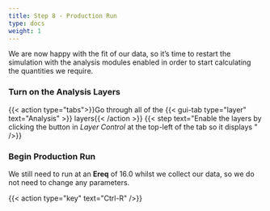 ```yaml
---
title: Step 8 - Production Run
type: docs
weight: 1
---
```


We are now happy with the fit of our data, so it’s time to restart the simulation with the analysis modules enabled in order to start calculating the quantities we require.

### Turn on the Analysis Layers

{{< action type="tabs">}}Go through all of the {{< gui-tab type="layer" text="Analysis" >}} layers{{< /action >}} {{< step text="Enable the layers by clicking the   button in *Layer Control* at the top-left of the tab so it displays  " />}}

### Begin Production Run

We still need to run at an **Ereq** of 16.0 whilst we collect our data, so we do not need to change any parameters.

{{< action type="key" text="Ctrl-R" />}}
